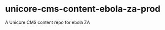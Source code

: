 unicore-cms-content-ebola-za-prod
=================================

A Unicore CMS content repo for ebola ZA

